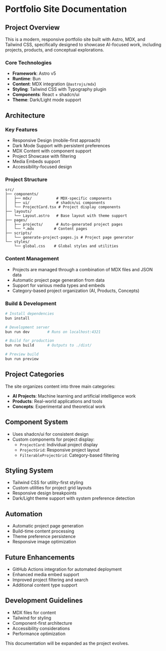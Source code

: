 # Portfolio Site Documentation

## Project Overview
This is a modern, responsive portfolio site built with Astro, MDX, and Tailwind CSS, specifically designed to showcase AI-focused work, including projects, products, and conceptual explorations.

### Core Technologies
- **Framework**: Astro v5
- **Runtime**: Bun
- **Content**: MDX integration (`@astrojs/mdx`)
- **Styling**: Tailwind CSS with Typography plugin
- **Components**: React + shadcn/ui
- **Theme**: Dark/Light mode support

## Architecture

### Key Features
- Responsive Design (mobile-first approach)
- Dark Mode Support with persistent preferences
- MDX Content with component support
- Project Showcase with filtering
- Media Embeds support
- Accessibility-focused design

### Project Structure
```
src/
├── components/
│   ├── mdx/           # MDX-specific components
│   ├── ui/            # shadcn/ui components
│   └── ProjectCard.tsx # Project display components
├── layouts/
│   └── Layout.astro   # Base layout with theme support
├── pages/
│   ├── projects/      # Auto-generated project pages
│   └── *.mdx         # Content pages
├── scripts/
│   └── generate-project-pages.js # Project page generator
└── styles/
    └── global.css    # Global styles and utilities
```

### Content Management
- Projects are managed through a combination of MDX files and JSON data
- Automatic project page generation from data
- Support for various media types and embeds
- Category-based project organization (AI, Products, Concepts)

### Build & Development
```bash
# Install dependencies
bun install

# Development server
bun run dev        # Runs on localhost:4321

# Build for production
bun run build      # Outputs to ./dist/

# Preview build
bun run preview
```

## Project Categories
The site organizes content into three main categories:
- **AI Projects**: Machine learning and artificial intelligence work
- **Products**: Real-world applications and tools
- **Concepts**: Experimental and theoretical work

## Component System
- Uses shadcn/ui for consistent design
- Custom components for project display:
  - `ProjectCard`: Individual project display
  - `ProjectGrid`: Responsive project layout
  - `FilterableProjectGrid`: Category-based filtering

## Styling System
- Tailwind CSS for utility-first styling
- Custom utilities for project grid layouts
- Responsive design breakpoints
- Dark/Light theme support with system preference detection

## Automation
- Automatic project page generation
- Build-time content processing
- Theme preference persistence
- Responsive image optimization

## Future Enhancements
- GitHub Actions integration for automated deployment
- Enhanced media embed support
- Improved project filtering and search
- Additional content type support

## Development Guidelines
- MDX files for content
- Tailwind for styling
- Component-first architecture
- Accessibility considerations
- Performance optimization

This documentation will be expanded as the project evolves.